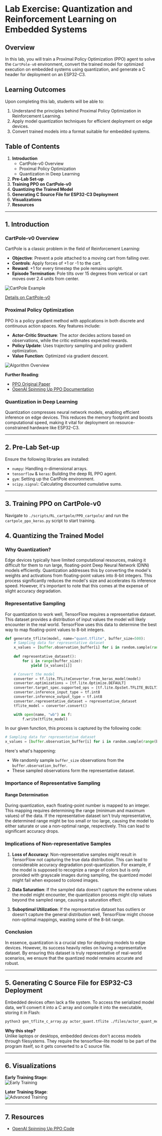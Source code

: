 # Lab Exercise: Quantization and Reinforcement Learning on Embedded Systems

## Overview
In this lab, you will train a Proximal Policy Optimization (PPO) agent to solve the `CartPole-v0` environment, convert the trained model for optimized execution on embedded systems using quantization, and generate a C header for deployment on an ESP32-C3.

## Learning Outcomes
Upon completing this lab, students will be able to:
1. Understand the principles behind Proximal Policy Optimization in Reinforcement Learning.
2. Apply model quantization techniques for efficient deployment on edge devices.
3. Convert trained models into a format suitable for embedded systems.

## Table of Contents
1. **Introduction**
    * CartPole-v0 Overview
    * Proximal Policy Optimization
    * Quantization in Deep Learning
2. **Pre-Lab Set-up**
3. **Training PPO on CartPole-v0**
4. **Quantizing the Trained Model**
5. **Generating C Source File for ESP32-C3 Deployment**
6. **Visualizations**
7. **Resources**

---

## 1. Introduction

### CartPole-v0 Overview
CartPole is a classic problem in the field of Reinforcement Learning:
- **Objective**: Prevent a pole attached to a moving cart from falling over.
- **Controls**: Apply forces of +1 or -1 to the cart.
- **Reward**: +1 for every timestep the pole remains upright.
- **Episode Termination**: Pole tilts over 15 degrees from vertical or cart moves over 2.4 units from center.

![CartPole Example](https://gymnasium.farama.org/_images/cart_pole.gif)
  
[Details on CartPole-v0](https://gymnasium.farama.org/environments/classic_control/cart_pole/)

### Proximal Policy Optimization
PPO is a policy gradient method with applications in both discrete and continuous action spaces. Key features include:
- **Actor-Critic Structure**: The actor decides actions based on observations, while the critic estimates expected rewards.
- **Policy Update**: Uses trajectory sampling and policy gradient optimization.
- **Value Function**: Optimized via gradient descent.
  
![Algorithm Overview](https://i.imgur.com/rd5tda1.png)

**Further Reading**:
- [PPO Original Paper](https://arxiv.org/pdf/1707.06347.pdf)
- [OpenAI Spinning Up PPO Documentation](https://spinningup.openai.com/en/latest/algorithms/ppo.html)

### Quantization in Deep Learning
Quantization compresses neural network models, enabling efficient inference on edge devices. This reduces the memory footprint and boosts computational speed, making it vital for deployment on resource-constrained hardware like ESP32-C3.

---

## 2. Pre-Lab Set-up

Ensure the following libraries are installed:
- `numpy`: Handling n-dimensional arrays.
- `tensorflow` & `keras`: Building the deep RL PPO agent.
- `gym`: Setting up the CartPole environment.
- `scipy.signal`: Calculating discounted cumulative sums.

---

## 3. Training PPO on CartPole-v0

Navigate to `./scripts/RL_cartpole/PPO_cartpole/` and run the `cartpole_ppo_keras.py` script to start training.


## 4. Quantizing the Trained Model

### Why Quantization?

Edge devices typically have limited computational resources, making it difficult for them to run large, floating-point Deep Neural Network (DNN) models efficiently. Quantization addresses this by converting the model's weights and activations from floating-point values into 8-bit integers. This process significantly reduces the model's size and accelerates its inference speed. However, it's important to note that this comes at the expense of slight accuracy degradation.

### Representative Sampling

For quantization to work well, TensorFlow requires a representative dataset. This dataset provides a distribution of input values the model will likely encounter in the real world. TensorFlow uses this data to determine the best way to map floating-point values to 8-bit integers.

```python
def generate_tflite(model, name="quant.tflite", buffer_size=500):
    # Sampling data for representative dataset
    x_values = [buffer.observation_buffer[i] for i in random.sample(range(buffer_size), buffer_size)]
    
    def representative_dataset():
        for i in range(buffer_size):
            yield [x_values[i]]

    # Convert the model
    converter = tf.lite.TFLiteConverter.from_keras_model(model)
    converter.optimizations = [tf.lite.Optimize.DEFAULT]
    converter.target_spec.supported_ops = [tf.lite.OpsSet.TFLITE_BUILTINS_INT8]
    converter.inference_input_type = tf.int8
    converter.inference_output_type = tf.int8
    converter.representative_dataset = representative_dataset
    tflite_model = converter.convert() 

    with open(name, "wb") as f:
        f.write(tflite_model)
```

In our given function, this process is captured by the following code:

```python
# Sampling data for representative dataset
x_values = [buffer.observation_buffer[i] for i in random.sample(range(buffer_size), buffer_size)]
```

Here's what's happening:

- We randomly sample `buffer_size` observations from the `buffer.observation_buffer`.
- These sampled observations form the representative dataset.

### Importance of Representative Sampling

#### Range Determination

During quantization, each floating-point number is mapped to an integer. This mapping requires determining the range (minimum and maximum values) of the data. If the representative dataset isn't truly representative, the determined range might be too small or too large, causing the model to either saturate or use a non-optimal range, respectively. This can lead to significant accuracy drops.

### Implications of Non-representative Samples

1. **Loss of Accuracy**: Non-representative samples might result in TensorFlow not capturing the true data distribution. This can lead to considerable accuracy degradation post-quantization. For example, if the model is supposed to recognize a range of colors but is only provided with grayscale images during sampling, the quantized model might fail when exposed to colored images.

2. **Data Saturation**: If the sampled data doesn't capture the extreme values the model might encounter, the quantization process might clip values beyond the sampled range, causing a saturation effect.

3. **Suboptimal Utilization**: If the representative dataset has outliers or doesn't capture the general distribution well, TensorFlow might choose non-optimal mappings, wasting some of the 8-bit range.

### Conclusion

In essence, quantization is a crucial step for deploying models to edge devices. However, its success heavily relies on having a representative dataset. By ensuring this dataset is truly representative of real-world scenarios, we ensure that the quantized model remains accurate and robust.


---

## 5. Generating C Source File for ESP32-C3 Deployment

Embedded devices often lack a file system. To access the serialized model data, we'll convert it into a C array and compile it into the executable, storing it in Flash:

```bash
python3 gen_tflite_c_array.py actor_quant.tflite ./files/actor_quant_model_data.cc
```

**Why this step?**  
Unlike laptops or desktops, embedded devices don't access models through filesystems. They require the tensorflow-lite model to be part of the program itself, so it gets converted to a C source file.

---

## 6. Visualizations

**Early Training Stage**:  
![Early Training](./img/cartpole_training.gif)

**Later Training Stage**:  
![Advanced Training](./img/cartpole_completed.gif)

---

## 7. Resources
- [OpenAI Spinning Up PPO Code](https://github.com/openai/spinningup/blob/master/spinup/algos/tf1/ppo/ppo.py)


